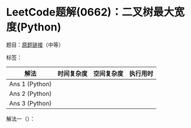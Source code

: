 # LeetCode题解(0662)：二叉树最大宽度(Python)

题目：[原题链接](https://leetcode-cn.com/problems/maximum-width-of-binary-tree/)（中等）

标签：

| 解法           | 时间复杂度 | 空间复杂度 | 执行用时 |
| -------------- | ---------- | ---------- | -------- |
| Ans 1 (Python) |            |            |          |
| Ans 2 (Python) |            |            |          |
| Ans 3 (Python) |            |            |          |

解法一（）：

